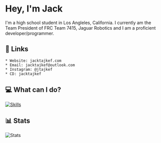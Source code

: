 # Hey, I'm Jack

I'm a high school student in Los Angleles, California. I currently am the Team President of FRC Team 7415, Jaguar Robotics and I am a proficient developer/programmer.

## 🔗 Links
```
* Website: jacktajkef.com
* Email: jacktajkef@outlook.com
* Instagram: @jtajkef
* CD: jacktajkef
```

## 💻 What can I do?
[![Skills](https://skillicons.dev/icons?i=java,nodejs,python,lua,vscode,replit,linux,raspberrypi,firebase)](https://github.com/jacktajkef/jacktajkef/blob/main/README.md#-what-can-i-do)

## 📊 Stats
![Stats](https://github-readme-stats.vercel.app/api?username=jacktajkef&show_icons=true&theme=gotham)
